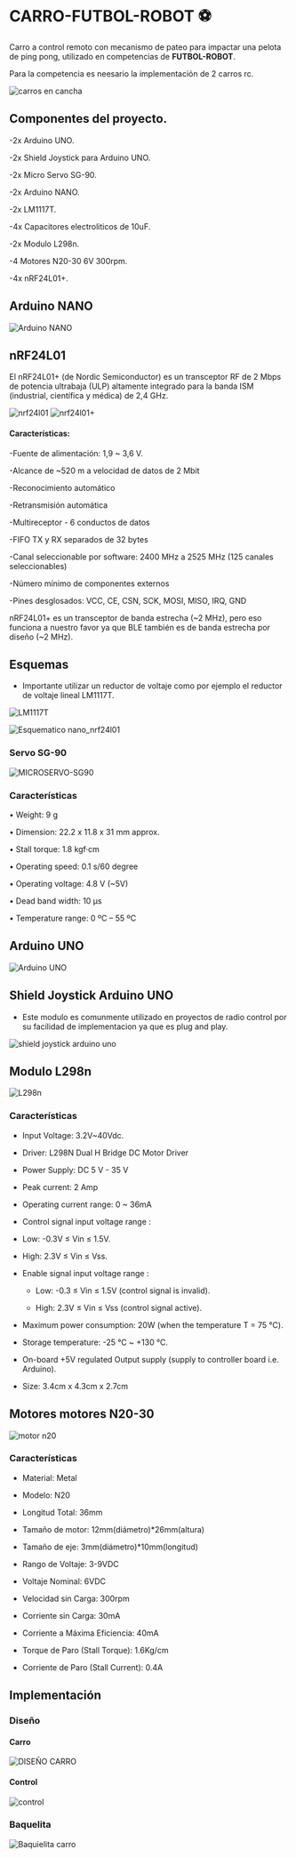 # CARRO-FUTBOL-ROBOT ⚽

Carro a control remoto con mecanismo de pateo para impactar una pelota de ping pong, utilizado en competencias de **FUTBOL-ROBOT**.

Para la competencia es neesario la implementación de 2 carros rc.

![carros en cancha](https://github.com/user-attachments/assets/6c64a3f3-58df-4512-a62e-8f9e4a9a27e7)


## Componentes del proyecto.
-2x Arduino UNO.

-2x Shield Joystick para Arduino UNO.

-2x Micro Servo SG-90.

-2x Arduino NANO.

-2x LM1117T.

-4x Capacitores electroliticos de 10uF.

-2x Modulo L298n.

-4 Motores N20-30 6V 300rpm.

-4x nRF24L01+.

## Arduino NANO
![Arduino NANO](https://github.com/user-attachments/assets/898a8f89-511a-47d0-bf99-3d9cd5ecf519)
## nRF24L01
El nRF24L01+ (de Nordic Semiconductor) es un transceptor RF de 2 Mbps de potencia ultrabaja (ULP) altamente integrado para la banda ISM (industrial, científica y médica) de 2,4 GHz.

![nrf24l01](https://github.com/user-attachments/assets/df9bdd2f-6406-42bb-9b18-c666d369ce44)
![nrf24l01+](https://github.com/user-attachments/assets/755e560f-a14c-4e8a-852c-f8f891db5641)

#### Características:

-Fuente de alimentación: 1,9 ~ 3,6 V.

-Alcance de ~520 m a velocidad de datos de 2 Mbit

-Reconocimiento automático

-Retransmisión automática

-Multireceptor - 6 conductos de datos

-FIFO TX y RX separados de 32 bytes

-Canal seleccionable por software: 2400 MHz a 2525 MHz (125 canales seleccionables)

-Número mínimo de componentes externos

-Pines desglosados: VCC, CE, CSN, SCK, MOSI, MISO, IRQ, GND

nRF24L01+ es un transceptor de banda estrecha (~2 MHz), pero eso funciona a nuestro favor ya que BLE también es de banda estrecha por diseño (~2 MHz).

## Esquemas
- Importante utilizar un reductor de voltaje como por ejemplo el reductor de voltaje lineal LM1117T.

![LM1117T](https://github.com/user-attachments/assets/91465357-7761-4e9a-9a8e-317ac70d04b5)

![Esquematico nano_nrf24l01](https://github.com/user-attachments/assets/b75a1f95-19a6-46dd-ba80-cd47fc84cf41)

### Servo SG-90
![MICROSERVO-SG90](https://github.com/user-attachments/assets/6dc06b7a-4373-4651-af49-e03a2b4ed1fa)
### Características
• Weight: 9 g


• Dimension: 22.2 x 11.8 x 31 mm approx.

• Stall torque: 1.8 kgf·cm

• Operating speed: 0.1 s/60 degree

• Operating voltage: 4.8 V (~5V)

• Dead band width: 10 μs

• Temperature range: 0 ºC – 55 ºC 

## Arduino UNO
![Arduino UNO](https://github.com/user-attachments/assets/43efba03-fb16-4c11-a885-921c84e93d18)

## Shield Joystick Arduino UNO
- Este modulo es comunmente utilizado en proyectos de radio control por su facilidad de implementacion ya que es plug and play.

![shield joystick arduino uno](https://github.com/user-attachments/assets/cb9e746b-7f79-43ea-9384-de43bee48249)

## Modulo L298n
![L298n](https://github.com/user-attachments/assets/4fc1629b-e8e9-48fc-8235-48c61affbcd3)
### Características

- Input Voltage: 3.2V~40Vdc.

- Driver: L298N Dual H Bridge DC Motor Driver

- Power Supply: DC 5 V - 35 V

- Peak current: 2 Amp

- Operating current range: 0 ~ 36mA

- Control signal input voltage range :

- Low: -0.3V ≤ Vin ≤ 1.5V.

- High: 2.3V ≤ Vin ≤ Vss.

- Enable signal input voltage range :

  - Low: -0.3 ≤ Vin ≤ 1.5V (control signal is invalid).

   - High: 2.3V ≤ Vin ≤ Vss (control signal active).

- Maximum power consumption: 20W (when the temperature T = 75 ℃).

- Storage temperature: -25 ℃ ~ +130 ℃.

- On-board +5V regulated Output supply (supply to controller board i.e. Arduino).

- Size: 3.4cm x 4.3cm x 2.7cm 

## Motores motores N20-30
![motor n20](https://github.com/user-attachments/assets/428f9609-6b5f-4b20-9627-035b6011f52b)
### Características
- Material: Metal

- Modelo: N20

- Longitud Total: 36mm

- Tamaño de motor: 12mm(diámetro)*26mm(altura)

- Tamaño de eje: 3mm(diámetro)*10mm(longitud)

- Rango de Voltaje: 3-9VDC

- Voltaje Nominal: 6VDC

- Velocidad sin Carga: 300rpm

- Corriente sin Carga: 30mA

- Corriente a Máxima Eficiencia: 40mA

- Torque de Paro (Stall Torque): 1.6Kg/cm

- Corriente de Paro (Stall Current): 0.4A


## Implementación
### Diseño
#### Carro
![DISEÑO CARRO](https://github.com/user-attachments/assets/435f123a-3d59-4163-ad9c-7ca781ab9808)

#### Control
![control](https://github.com/user-attachments/assets/bdf43acb-c709-439b-b96e-e7dba0fc8870)


### Baquelita
![Baquielita carro](https://github.com/user-attachments/assets/4c96253b-2f41-41fb-b2a3-63b71718f400)
